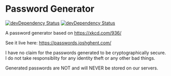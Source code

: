 # Password Generator

<a href="https://david-dm.org/joshghent/password/" rel="nofollow"><img src="https://david-dm.org/joshghent/password/status.svg" alt="devDependency Status" data-canonical-src="https://david-dm.org/joshghent/password/status.svg" style="max-width:100%;"></a>
<a href="https://david-dm.org/joshghent/password/?type=dev" rel="nofollow"><img src="https://david-dm.org/joshghent/password/dev-status.svg" alt="devDependency Status" data-canonical-src="https://david-dm.org/joshghent/password/dev-status.svg" style="max-width:100%;"></a>

A password generator based on https://xkcd.com/936/

See it live here: https://passwords.joshghent.com/

I have no claim for the passwords generated to be cryptographically secure.
I do not take responsiblity for any identity theft or any other bad things.

Generated passwords are NOT and will NEVER be stored on our servers.
